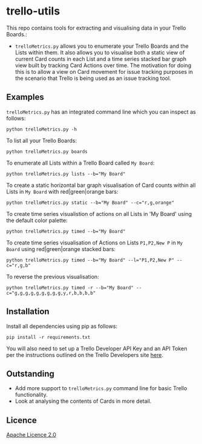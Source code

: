 # trello-utils
This repo contains tools for extracting and visualising data in your Trello Boards.:
* `trelloMetrics.py` allows you to enumerate your Trello Boards and the Lists within them. It also allows you to visualise both a static view of current Card counts in each List and a time series stacked bar graph view built by tracking Card Actions over time.  The motivation for doing this is to allow a view on Card movement for issue tracking purposes in the scenario that Trello is being used as an issue tracking tool.

## Examples
`trelloMetrics.py` has an integrated command line which you can inspect as follows:
```
python trelloMetrics.py -h
```
To list all your Trello Boards:
```
python trelloMetrics.py boards
```
To enumerate all Lists within a Trello Board called `My Board`:
```
python trelloMetrics.py lists --b="My Board"
```
To create a static horizontal bar graph visualisation of Card counts within all Lists in `My Board` with red|green|orange bars:
```
python trelloMetrics.py static --b="My Board" --c="r,g,orange"
```
To create time series visualistion of actions on all Lists in 'My Board' using the default color palette:
```
python trelloMetrics.py timed --b="My Board"
```
To create time series visualisation of Actions on Lists `P1,P2,New P` in `My Board` using red|green|orange stacked bars:
```
python trelloMetrics.py timed --b="My Board" --l="P1,P2,New P" --c="r,g,b"
```
To reverse the previous visualisation:
```
python trelloMetrics.py timed -r --b="My Board" --c="g,g,g,g,g,g,g,g,g,y,r,b,b,b,b"
```

## Installation
Install all dependencies using pip as follows:
```
pip install -r requirements.txt
```
You will also need to set up a Trello Developer API Key and an API Token per the instructions outlined on the Trello Developers site [here](https://developers.trello.com/docs/api-introduction). 

## Outstanding
* Add more support to `trelloMetrics.py` command line for basic Trello functionality.
* Look at analysing the contents of Cards in more detail.

## Licence 
[Apache Licence 2.0](http://www.apache.org/licenses/LICENSE-2.0)
